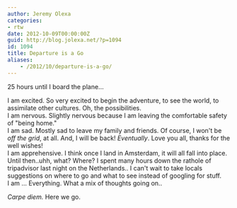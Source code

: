 ```yaml
---
author: Jeremy Olexa
categories:
- rtw
date: 2012-10-09T00:00:00Z
guid: http://blog.jolexa.net/?p=1094
id: 1094
title: Departure is a Go
aliases:
    - /2012/10/departure-is-a-go/
---
```


25 hours until I board the plane...

I am excited. So very excited to begin the adventure, to see the world, to assimilate other cultures. Oh, the possibilities.  
I am nervous. Slightly nervous because I am leaving the comfortable safety of "being home."  
I am sad. Mostly sad to leave my family and friends. Of course, I won't be *off the grid*, at all. And, I will be back! *Eventually*. Love you all, thanks for the well wishes!  
I am apprehensive. I think once I land in Amsterdam, it will all fall into place. Until then..uhh, what? Where? I spent many hours down the rathole of tripadvisor last night on the Netherlands.. I can't wait to take locals suggestions on where to go and what to see instead of googling for stuff.  
I am ... Everything. What a mix of thoughts going on..

*Carpe diem.* Here we go.